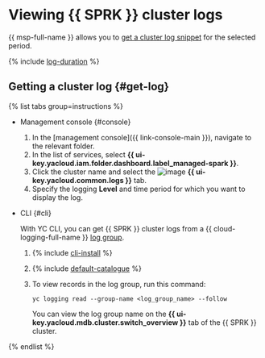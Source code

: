 # Viewing {{ SPRK }} cluster logs

{{ msp-full-name }} allows you to [get a cluster log snippet](#get-log) for the selected period.

{% include [log-duration](../../_includes/mdb/log-duration.md) %}

## Getting a cluster log {#get-log}

{% list tabs group=instructions %}

- Management console {#console}

    1. In the [management console]({{ link-console-main }}), navigate to the relevant folder.
    1. In the list of services, select **{{ ui-key.yacloud.iam.folder.dashboard.label_managed-spark }}**.
    1. Click the cluster name and select the ![image](../../_assets/console-icons/receipt.svg) **{{ ui-key.yacloud.common.logs }}** tab.
    1. Specify the logging **Level** and time period for which you want to display the log.

- CLI {#cli}

    With YC CLI, you can get {{ SPRK }} cluster logs from a {{ cloud-logging-full-name }} [log group](../../logging/concepts/log-group.md).

    1. {% include [cli-install](../../_includes/cli-install.md) %}

    1. {% include [default-catalogue](../../_includes/default-catalogue.md) %}

    1. To view records in the log group, run this command:

        ```
        yc logging read --group-name <log_group_name> --follow
        ```

        You can view the log group name on the **{{ ui-key.yacloud.mdb.cluster.switch_overview }}** tab of the {{ SPRK }} cluster.

{% endlist %}
